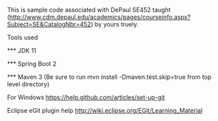 This is sample code associated with DePaul SE452 taught (http://www.cdm.depaul.edu/academics/pages/courseinfo.aspx?Subject=SE&CatalogNbr=452) by yours truely.

Tools used

*** JDK 11 

*** Spring Boot 2

*** Maven 3 (Be sure to run mvn install -Dmaven.test.skip=true from top level directory)



For Windows
https://help.github.com/articles/set-up-git

Eclipse eGit plugin help
http://wiki.eclipse.org/EGit/Learning_Material
